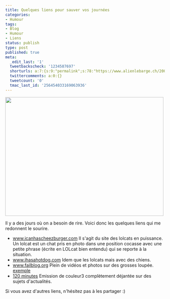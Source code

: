 ```yaml
---
title: Quelques liens pour sauver vos journées
categories:
- Humour
tags:
- Blog
- Humour
- Liens
status: publish
type: post
published: true
meta:
  _edit_last: '1'
  tweetbackscheck: '1234587697'
  shorturls: a:7:{s:9:"permalink";s:78:"https://www.alienlebarge.ch/2008/11/27/quelques-liens-pour-sauver-vos-journees/";s:7:"tinyurl";s:25:"https://tinyurl.com/alrzss";s:4:"isgd";s:17:"https://is.gd/ikh0";s:5:"bitly";s:18:"https://bit.ly/TP80";s:5:"snipr";s:22:"https://snipr.com/b9xs4";s:5:"snurl";s:22:"https://snurl.com/b9xs4";s:7:"snipurl";s:24:"https://snipurl.com/b9xs4";}
  twittercomments: a:0:{}
  tweetcount: '0'
  tmac_last_id: '256454033169063936'
---
```

<img class="alignnone size-medium wp-image-810" title="I must go my planet need me" src="https://dlgjp9x71cipk.cloudfront.net/2008/11/imustgomyp128595871512198295.jpg" alt="" width="500" height="375" />

Il y a des jours où on a besoin de rire. Voici donc les quelques liens qui me redonnent le sourire.
<ul>
	<li><a href="https://www.icanhascheezburger.com">www.icanhascheezburger.com</a>
Il s'agit du site des lolcats en puissance. Un lolcat est un chat pris en photo dans une position cocasse avec une petite phrase (écrite en LOLcat bien entendu) qui se reporte à la situation.</li>
	<li><a href="https://www.ihasahotdog.com">www.ihasahotdog.com</a>
Idem que les lolcats mais avec des chiens.</li>
	<li><a href="https://www.failblog.org">www.failblog.org</a>
Plein de vidéos et photos sur des grosses loupée. <a href="https://dlgjp9x71cipk.cloudfront.net/2008/11/fail-owned-funeral-ad-location-fail-150x150.jpg">exemple</a> </li>
	<li><a href="https://www.couleur3.ch/fr/rsr.html?siteSect=100">120 minutes</a>
Emission de couleur3 complètement déjantée sur des sujets d'actualités. </li>
</ul>
<div>Si vous avez d'autres liens, n'hésitez pas à les partager :)</div>
